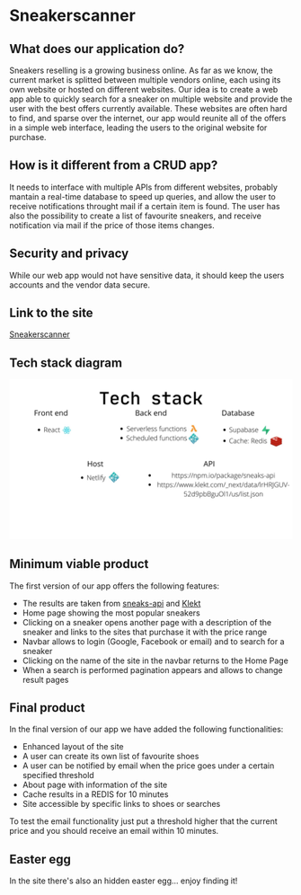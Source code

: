 # Sneakerscanner
## What does our application do?
Sneakers reselling is a growing business online.
As far as we know, the current market is splitted between multiple vendors online, each using its own website or hosted on different websites.
Our idea is to create a web app able to quickly search for a sneaker on multiple website and provide the user with the best offers currently available. 
These websites are often hard to find, and sparse over the internet, our app would reunite all of the offers in a simple web interface, leading the users to the original website for purchase.

## How is it different from a CRUD app?
It needs to interface with multiple APIs from different websites, probably mantain a real-time database to speed up queries, and allow the user to receive notifications throught mail if a certain item is found.
The user has also the possibility to create a list of favourite sneakers, and receive notification via mail if the price of those items changes. 

## Security and privacy
While our web app would not have sensitive data, it should keep the users accounts and the vendor data secure.

## Link to the site
[Sneakerscanner](https://sneakerscanner.shop/)

## Tech stack diagram
![image](cs484.jpg)

## Minimum viable product
The first version of our app offers the following features:
- The results are taken from [sneaks-api](https://npm.io/package/sneaks-api) and [Klekt](https://www.klekt.com/us)
- Home page showing the most popular sneakers
- Clicking on a sneaker opens another page with a description of the sneaker and links to the sites that purchase it with the price range
- Navbar allows to login (Google, Facebook or email) and to search for a sneaker
- Clicking on the name of the site in the navbar returns to the Home Page
- When a search is performed pagination appears and allows to change result pages

## Final product
In the final version of our app we have added the following functionalities:
- Enhanced layout of the site
- A user can create its own list of favourite shoes
- A user can be notified by email when the price goes under a certain specified threshold
- About page with information of the site
- Cache results in a REDIS for 10 minutes
- Site accessible by specific links to shoes or searches

To test the email functionality just put a threshold higher that the current price and you should receive an email within 10 minutes.

## Easter egg
In the site there's also an hidden easter egg... enjoy finding it!